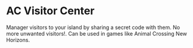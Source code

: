 # AC Visitor Center

Manager visitors to your island by sharing a secret code with them. No more unwanted visitors!. Can be used in games like Animal Crossing New Horizons.
